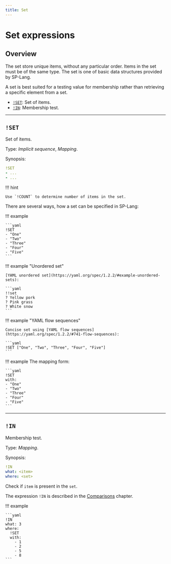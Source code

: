 ```yaml
---
title: Set
---
```


# Set expressions

## Overview

The set store unique items, without any particular order.
Items in the set must be of the same type.
The set is one of basic data structures provided by SP-Lang.

A set is best suited for a testing value for membership rather than retrieving a specific element from a set.

* [`!SET`](#set): Set of items.
* [`!IN`](#in): Membership test.

---

## `!SET`

Set of items.

Type:  _Implicit sequence_, _Mapping_.

Synopsis:

```yaml
!SET
- ...
- ...
```

!!! hint

    Use `!COUNT` to determine number of items in the set.

There are several ways, how a set can be specified in SP-Lang:

!!! example

    ```yaml
    !SET
    - "One"
    - "Two"
    - "Three"
    - "Four"
    - "Five"
    ```

!!! example "Unordered set"

    [YAML unordered set](https://yaml.org/spec/1.2.2/#example-unordered-sets):

    ```yaml
    !!set
    ? Yellow pork
    ? Pink grass
    ? White snow
    ```

!!! example "YAML flow sequences"

    Concise set using [YAML flow sequences](https://yaml.org/spec/1.2.2/#741-flow-sequences):

    ```yaml
    !SET ["One", "Two", "Three", "Four", "Five"]
    ```

!!! example
    The mapping form:

    ```yaml
    !SET
    with:
    - "One"
    - "Two"
    - "Three"
    - "Four"
    - "Five"
    ```

---

## `!IN`

Membership test.

Type: _Mapping_.

Synopsis:

```yaml
!IN
what: <item>
where: <set>
```

Check if `item` is present in the `set`.

The expression `!IN` is described in the [Comparisons](./comparisons.md#in) chapter.

!!! example

    ```yaml
    !IN
    what: 3
    where:
      !SET
      with:
        - 1
        - 2
        - 5
        - 8 
    ```
